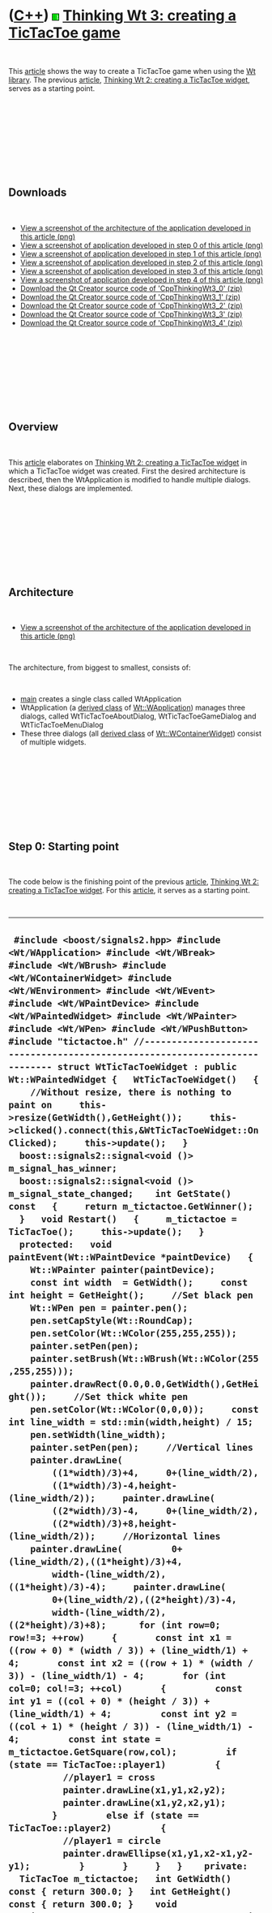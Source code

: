 



 

 

 

 

 

([C++](Cpp.htm)) ![Wt](PicWt.png) [Thinking Wt 3: creating a TicTacToe game](CppThinkingWt3.htm)
================================================================================================

 

This [article](CppArticle.htm) shows the way to create a TicTacToe game
when using the [Wt](CppWt.htm) [library](CppLibrary.htm). The previous
[article](CppArticle.htm), [Thinking Wt 2: creating a TicTacToe
widget](CppThinkingWt2.htm), serves as a starting point.

 

 

 

 

 

Downloads
---------

 

-   [View a screenshot of the architecture of the application developed
    in this article (png)](CppThinkingWt3_architecture.png)
-   [View a screenshot of application developed in step 0 of this
    article (png)](CppThinkingWt3_0.png)
-   [View a screenshot of application developed in step 1 of this
    article (png)](CppThinkingWt3_1.png)
-   [View a screenshot of application developed in step 2 of this
    article (png)](CppThinkingWt3_2.png)
-   [View a screenshot of application developed in step 3 of this
    article (png)](CppThinkingWt3_3.png)
-   [View a screenshot of application developed in step 4 of this
    article (png)](CppThinkingWt3_4.png)
-   [Download the Qt Creator source code of
    'CppThinkingWt3\_0' (zip)](CppThinkingWt3_0.zip)
-   [Download the Qt Creator source code of
    'CppThinkingWt3\_1' (zip)](CppThinkingWt3_1.zip)
-   [Download the Qt Creator source code of
    'CppThinkingWt3\_2' (zip)](CppThinkingWt3_2.zip)
-   [Download the Qt Creator source code of
    'CppThinkingWt3\_3' (zip)](CppThinkingWt3_3.zip)
-   [Download the Qt Creator source code of
    'CppThinkingWt3\_4' (zip)](CppThinkingWt3_4.zip)

 

 

 

 

 

Overview
--------

 

This [article](CppArticle.htm) elaborates on [Thinking Wt 2: creating a
TicTacToe widget](CppThinkingWt2.htm) in which a TicTacToe widget was
created. First the desired architecture is described, then the
WtApplication is modified to handle multiple dialogs. Next, these
dialogs are implemented.

 

 

 

 

 

Architecture
------------

 

-   [View a screenshot of the architecture of the application developed
    in this article (png)](CppThinkingWt3_architecture.png)

 

The architecture, from biggest to smallest, consists of:

 

-   [main](CppMain.htm) creates a single class called WtApplication
-   WtApplication (a [derived class](CppDerivedClass.htm) of
    [Wt::WApplication](CppWApplication.htm)) manages three dialogs,
    called WtTicTacToeAboutDialog, WtTicTacToeGameDialog and
    WtTicTacToeMenuDialog
-   These three dialogs (all [derived class](CppDerivedClass.htm) of
    [Wt::WContainerWidget](CppWContainerWidget.htm)) consist of
    multiple widgets.

 

 

 

 

 

Step 0: Starting point
----------------------

 

The code below is the finishing point of the previous
[article](CppArticle.htm), [Thinking Wt 2: creating a TicTacToe
widget](CppThinkingWt2.htm). For this [article](CppArticle.htm), it
serves as a starting point.

 

  --------------------------------------------------------------------------------------------------------------------------------------------------------------------------------------------------------------------------------------------------------------------------------------------------------------------------------------------------------------------------------------------------------------------------------------------------------------------------------------------------------------------------------------------------------------------------------------------------------------------------------------------------------------------------------------------------------------------------------------------------------------------------------------------------------------------------------------------------------------------------------------------------------------------------------------------------------------------------------------------------------------------------------------------------------------------------------------------------------------------------------------------------------------------------------------------------------------------------------------------------------------------------------------------------------------------------------------------------------------------------------------------------------------------------------------------------------------------------------------------------------------------------------------------------------------------------------------------------------------------------------------------------------------------------------------------------------------------------------------------------------------------------------------------------------------------------------------------------------------------------------------------------------------------------------------------------------------------------------------------------------------------------------------------------------------------------------------------------------------------------------------------------------------------------------------------------------------------------------------------------------------------------------------------------------------------------------------------------------------------------------------------------------------------------------------------------------------------------------------------------------------------------------------------------------------------------------------------------------------------------------------------------------------------------------------------------------------------------------------------------------------------------------------------------------------------------------------------------------------------------------------------------------------------------------------------------------------------------------------------------------------------------------------------------------------------------------------------------------------------------------------------------------------------------------------------------------------------------------------------------------------------------------------------------------------------------------------------------------------------------------------------------------------------------------------------------------------------------------------------------------------------------------------------------------------------------------------------------------------------------------------------------------------------------------------------------------------------------------------------------------------------------------------------------------------------------------------------------------------------------------------------------------------------------------------------------------------------------------------------------------------------------------------------------------------------------------------------------------------------------------------------------------------------------------------------------------------------------------------------------------------------------------------------------------------------------------------------------------------------------------------------------------------------------------------------------------------------------------------------------------------------------------------------------------------------------------------------------------------------------------------------------------------------------------------------------------------------------------------------------------------------------------------------------------------------------------------------------------------------------------------------------------------------------------------------------------------------------------------------------------------------------------------------------------------------------------------------------------------------------------------------------------------------------------------------------------------------------------------------------------------------------------------------------------------------------------------------------------------------------------------------------------------------------------------------------------------------------------------------------------------------------------------------------------------------------------------------------------------------------------------------------------------------------------------------------------------------------------------------------------------------------------------------------------------------------------------------------------------------------------
  ` #include <boost/signals2.hpp> #include <Wt/WApplication> #include <Wt/WBreak> #include <Wt/WBrush> #include <Wt/WContainerWidget> #include <Wt/WEnvironment> #include <Wt/WEvent> #include <Wt/WPaintDevice> #include <Wt/WPaintedWidget> #include <Wt/WPainter> #include <Wt/WPen> #include <Wt/WPushButton> #include "tictactoe.h" //--------------------------------------------------------------------------- struct WtTicTacToeWidget : public Wt::WPaintedWidget {   WtTicTacToeWidget()   {     //Without resize, there is nothing to paint on     this->resize(GetWidth(),GetHeight());     this->clicked().connect(this,&WtTicTacToeWidget::OnClicked);     this->update();   }   boost::signals2::signal<void ()> m_signal_has_winner;   boost::signals2::signal<void ()> m_signal_state_changed;    int GetState() const   {     return m_tictactoe.GetWinner();   }   void Restart()   {     m_tictactoe = TicTacToe();     this->update();   }   protected:   void paintEvent(Wt::WPaintDevice *paintDevice)   {     Wt::WPainter painter(paintDevice);     const int width  = GetWidth();     const int height = GetHeight();     //Set black pen     Wt::WPen pen = painter.pen();     pen.setCapStyle(Wt::RoundCap);     pen.setColor(Wt::WColor(255,255,255));     painter.setPen(pen);     painter.setBrush(Wt::WBrush(Wt::WColor(255,255,255)));     painter.drawRect(0.0,0.0,GetWidth(),GetHeight());     //Set thick white pen     pen.setColor(Wt::WColor(0,0,0));     const int line_width = std::min(width,height) / 15;     pen.setWidth(line_width);     painter.setPen(pen);     //Vertical lines     painter.drawLine(         ((1*width)/3)+4,     0+(line_width/2),         ((1*width)/3)-4,height-(line_width/2));     painter.drawLine(         ((2*width)/3)-4,     0+(line_width/2),         ((2*width)/3)+8,height-(line_width/2));     //Horizontal lines     painter.drawLine(         0+(line_width/2),((1*height)/3)+4,         width-(line_width/2),((1*height)/3)-4);     painter.drawLine(         0+(line_width/2),((2*height)/3)-4,         width-(line_width/2),((2*height)/3)+8);      for (int row=0; row!=3; ++row)     {       const int x1 = ((row + 0) * (width / 3)) + (line_width/1) + 4;       const int x2 = ((row + 1) * (width / 3)) - (line_width/1) - 4;       for (int col=0; col!=3; ++col)       {         const int y1 = ((col + 0) * (height / 3)) + (line_width/1) + 4;         const int y2 = ((col + 1) * (height / 3)) - (line_width/1) - 4;         const int state = m_tictactoe.GetSquare(row,col);         if (state == TicTacToe::player1)         {           //player1 = cross           painter.drawLine(x1,y1,x2,y2);           painter.drawLine(x1,y2,x2,y1);         }         else if (state == TicTacToe::player2)         {           //player1 = circle           painter.drawEllipse(x1,y1,x2-x1,y2-y1);         }       }     }   }    private:   TicTacToe m_tictactoe;   int GetWidth() const { return 300.0; }   int GetHeight() const { return 300.0; }    void OnClicked(const Wt::WMouseEvent& e)   {     if (m_tictactoe.GetWinner() != TicTacToe::no_winner) return;     const int x = 3 * e.widget().x / this->GetWidth();     if (x < 0 || x > 2) return;     const int y = 3 * e.widget().y / this->GetHeight();     if (y < 0 || y > 2) return;     if (m_tictactoe.CanDoMove(x,y))     {       m_tictactoe.DoMove(x,y);       //emit that the state has changed       this->m_signal_state_changed();     }     if (m_tictactoe.GetWinner() != TicTacToe::no_winner)     {       //emit that there is a winner       this->m_signal_has_winner();     }     this->update();   } }; //--------------------------------------------------------------------------- struct WtTicTacToeDialog : public Wt::WContainerWidget {   WtTicTacToeDialog()   : m_button(new Wt::WPushButton),     m_tictactoe(new WtTicTacToeWidget)   {     this->addWidget(m_tictactoe);     this->addWidget(new Wt::WBreak(this));     this->addWidget(m_button);     m_button->setText("Restart");     m_tictactoe->m_signal_state_changed.connect(       boost::bind(         &WtTicTacToeDialog::OnStateChanged,         this));     m_button->clicked().connect(       this,&WtTicTacToeDialog::OnRestart);   }   private:   Wt::WPushButton * const m_button;   WtTicTacToeWidget * const m_tictactoe;   void OnRestart()   {     m_tictactoe->Restart();   }   void OnStateChanged()   {     switch (m_tictactoe->GetState())     {       case TicTacToe::player1:         m_button->setText("Player 1 has won. Click to restart");         break;       case TicTacToe::player2:         m_button->setText("Player 2 has won. Click to restart");         break;       case TicTacToe::draw:         m_button->setText("Draw. Click to restart");         break;       case TicTacToe::no_winner:         m_button->setText("Restart");         break;       default:         assert(!"Should not get here");         break;     }   } }; //--------------------------------------------------------------------------- struct WtApplication : public Wt::WApplication {   WtApplication(const Wt::WEnvironment& env)     : Wt::WApplication(env),     m_dialog(new WtTicTacToeDialog)   {     this->setTitle("Thinking Wt 3: creating a TicTacToe game");     root()->addWidget(m_dialog);   }   private:   WtTicTacToeDialog * const m_dialog; }; //--------------------------------------------------------------------------- Wt::WApplication *createApplication(   const Wt::WEnvironment& env) {   return new WtApplication(env); } //--------------------------------------------------------------------------- int main(int argc, char **argv) {   return WRun(argc, argv, &createApplication); } //---------------------------------------------------------------------------`
  --------------------------------------------------------------------------------------------------------------------------------------------------------------------------------------------------------------------------------------------------------------------------------------------------------------------------------------------------------------------------------------------------------------------------------------------------------------------------------------------------------------------------------------------------------------------------------------------------------------------------------------------------------------------------------------------------------------------------------------------------------------------------------------------------------------------------------------------------------------------------------------------------------------------------------------------------------------------------------------------------------------------------------------------------------------------------------------------------------------------------------------------------------------------------------------------------------------------------------------------------------------------------------------------------------------------------------------------------------------------------------------------------------------------------------------------------------------------------------------------------------------------------------------------------------------------------------------------------------------------------------------------------------------------------------------------------------------------------------------------------------------------------------------------------------------------------------------------------------------------------------------------------------------------------------------------------------------------------------------------------------------------------------------------------------------------------------------------------------------------------------------------------------------------------------------------------------------------------------------------------------------------------------------------------------------------------------------------------------------------------------------------------------------------------------------------------------------------------------------------------------------------------------------------------------------------------------------------------------------------------------------------------------------------------------------------------------------------------------------------------------------------------------------------------------------------------------------------------------------------------------------------------------------------------------------------------------------------------------------------------------------------------------------------------------------------------------------------------------------------------------------------------------------------------------------------------------------------------------------------------------------------------------------------------------------------------------------------------------------------------------------------------------------------------------------------------------------------------------------------------------------------------------------------------------------------------------------------------------------------------------------------------------------------------------------------------------------------------------------------------------------------------------------------------------------------------------------------------------------------------------------------------------------------------------------------------------------------------------------------------------------------------------------------------------------------------------------------------------------------------------------------------------------------------------------------------------------------------------------------------------------------------------------------------------------------------------------------------------------------------------------------------------------------------------------------------------------------------------------------------------------------------------------------------------------------------------------------------------------------------------------------------------------------------------------------------------------------------------------------------------------------------------------------------------------------------------------------------------------------------------------------------------------------------------------------------------------------------------------------------------------------------------------------------------------------------------------------------------------------------------------------------------------------------------------------------------------------------------------------------------------------------------------------------------------------------------------------------------------------------------------------------------------------------------------------------------------------------------------------------------------------------------------------------------------------------------------------------------------------------------------------------------------------------------------------------------------------------------------------------------------------------------------------------------------------------------------------------------------------------------

 

 

 

 

 

Step 1: Implementing WtTicTacToeApplication
-------------------------------------------

 

The purpose of a [Wt::WApplication](CppWApplication.htm) is to manage
dialogs. In this example, there are three dialogs: the menu screen, the
tic-tac-toe game and an about screen. At the
[construction](CppConstructor.htm) of WtTicTacToeApplication, the menu
screen dialog must be shown. All three dialogs have signals for the
application to respond to:

 

  --------------------------------------------------------------------------------------------------------------------------------------------------------------------------------------------------------------------------------------------------------------------------------------------------------------------------------------------------------------------------------------------------------------------------------------------------------------------------------------------------------------------------------------------------------------------------------------------------------------------------------------------------------------------------------------------------------------------------------------------------------------------------------------------------------------------------------------------------------------------------------------------------------------------------------------------------------------------------------------------------------------------------------------------------------------------------------------------------------------
  ` struct WtTicTacToeApplication : public Wt::WApplication {   WtTicTacToeApplication(const Wt::WEnvironment& env)     : Wt::WApplication(env)   {     this->setTitle("Thinking Wt 3: creating a TicTacToe game");     ShowMenu();   }   private:   void ShowAbout()   {     WtTicTacToeAboutDialog * const d = new WtTicTacToeAboutDialog;     d->m_signal_close.connect(     boost::bind(       &WtTicTacToeApplication::ShowMenu,       this));     root()->clear();     root()->addWidget(d);   }   void ShowMenu()   {     WtTicTacToeMenuDialog * const d = new WtTicTacToeMenuDialog;     d->m_signal_about.connect(     boost::bind(       &WtTicTacToeApplication::ShowAbout,       this));     d->m_signal_start.connect(     boost::bind(       &WtTicTacToeApplication::Start,       this));     root()->clear();     root()->addWidget(d);   }   void Start()   {     WtTicTacToeGameDialog * const d = new WtTicTacToeGameDialog;     d->m_signal_close.connect(     boost::bind(       &WtTicTacToeApplication::ShowMenu,       this));     root()->clear();     root()->addWidget(d);   } };`
  --------------------------------------------------------------------------------------------------------------------------------------------------------------------------------------------------------------------------------------------------------------------------------------------------------------------------------------------------------------------------------------------------------------------------------------------------------------------------------------------------------------------------------------------------------------------------------------------------------------------------------------------------------------------------------------------------------------------------------------------------------------------------------------------------------------------------------------------------------------------------------------------------------------------------------------------------------------------------------------------------------------------------------------------------------------------------------------------------------------

 

The application keeps only one dialog active at a time. When it creates
one of the three dialogs, their signals are set to the right slots in
the application. The dialogs need not to be [deleted](CppDelete.htm),
because the addWidget [member function](CppMemberFunction.htm) takes
over this responsibility.

 

The dialogs are expected to have at least one signal:

-   WtTicTacToeAbout: m\_signal\_close, which must take the application
    back to the menu
-   WtTicTacToeGame: m\_signal\_close, which must take the application
    back to the menu
-   WtTicTacToeMenu: m\_signal\_about and m\_signal\_start, to indicate
    that another dialog must be shown

 

 

 

 

 

Step 2: Implementing WtTicTacToeMenuDialog
------------------------------------------

 

The main purpose of WtTicTacToeMenu is to emit signals to indicate that
another dialog must be shown. There is one signal for each dialog
needed: m\_signal\_about for the about screen and m\_signal\_start for
starting the game.

 

  --------------------------------------------------------------------------------------------------------------------------------------------------------------------------------------------------------------------------------------------------------------------------------------------------------------------------------------------------------------------------------------------------------------------------------------------------------------------------------------------------------------------------------------------------------------------------------------------------------------------------------------------------------------------------------------------------------------------------------------------------------------------------------------------------------------------------------------------------------------------------------------------------------------------------------------------------------------------------------------------------------------------------------------------------------
  ` struct WtTicTacToeMenuDialog : public Wt::WContainerWidget {   WtTicTacToeMenuDialog()   : m_button_about(new Wt::WPushButton),     m_button_start(new Wt::WPushButton)   {     this->addWidget(new Wt::WText("TicTacToe"));     this->addWidget(new Wt::WBreak(this));     this->addWidget(m_button_start);     this->addWidget(new Wt::WBreak(this));     this->addWidget(m_button_about);     m_button_about->setText("About");     m_button_start->setText("Start");     m_button_about->clicked().connect(       this,&WtTicTacToeMenuDialog::OnAbout);     m_button_start->clicked().connect(       this,&WtTicTacToeMenuDialog::OnStart);   }   boost::signals2::signal<void ()> m_signal_about;   boost::signals2::signal<void ()> m_signal_start;   private:   Wt::WPushButton * const m_button_about;   Wt::WPushButton * const m_button_start;   void OnAbout()   {     //emit that the about dialog must be opened     m_signal_about();   }   void OnStart()   {     //emit that the game must be started     m_signal_start();   } };`
  --------------------------------------------------------------------------------------------------------------------------------------------------------------------------------------------------------------------------------------------------------------------------------------------------------------------------------------------------------------------------------------------------------------------------------------------------------------------------------------------------------------------------------------------------------------------------------------------------------------------------------------------------------------------------------------------------------------------------------------------------------------------------------------------------------------------------------------------------------------------------------------------------------------------------------------------------------------------------------------------------------------------------------------------------------

 

Note that most work is in connecting the buttons to the signals.

 

 

 

 

 

Step 3: Implementing WtTicTacToeGameDialog
------------------------------------------

 

The WtTicTacToeGameDialog remains nearly the same as already developed
in the previous [article](CppArticle.htm) ([Thinking Wt 2: creating a
TicTacToe widget](CppThinkingWt2.htm)), except that it now needs a
'Close' button and a signal that it can emit on closing.

 

  -------------------------------------------------------------------------------------------------------------------------------------------------------------------------------------------------------------------------------------------------------------------------------------------------------------------------------------------------------------------------------------------------------------------------------------------------------------------------------------------------------------------------------------------------------------------------------------------------------------------------------------------------------------------------------------------------------------------------------------------------------------------------------------------------------------------------------------------------------------------------------------------------------------------------------------------------------------------------------------------------------------------------------------------------------------------------------------------------------------------------------------------------------------------------------------------------------------------------------------------------------------------------------------------------------------------------------------------------------------------------------------------------------------------------------------------------------------------------------------------------------------------------------------------------------------------------------------------------------------------------------------------------------------------------------------------------------------------------------------------
  ` struct WtTicTacToeGameDialog : public Wt::WContainerWidget {   WtTicTacToeGameDialog()   : m_button_close(new Wt::WPushButton),     m_button_restart(new Wt::WPushButton),     m_tictactoe(new WtTicTacToeWidget)   {     this->addWidget(m_tictactoe);     this->addWidget(new Wt::WBreak(this));     this->addWidget(m_button_restart);     this->addWidget(m_button_close);     m_button_close->setText("Close");     m_button_restart->setText("Restart");     m_tictactoe->m_signal_state_changed.connect(       boost::bind(         &WtTicTacToeGameDialog::OnStateChanged,         this));     m_button_close->clicked().connect(       this,&WtTicTacToeGameDialog::OnClose);     m_button_restart->clicked().connect(       this,&WtTicTacToeGameDialog::OnRestart);   }   boost::signals2::signal<void ()> m_signal_close;   private:   Wt::WPushButton * const m_button_close;   Wt::WPushButton * const m_button_restart;   WtTicTacToeWidget * const m_tictactoe;   void OnClose()   {     //emit that this dialog closes     m_signal_close();   }   void OnRestart()   {     m_tictactoe->Restart();   }   void OnStateChanged()   {     switch (m_tictactoe->GetState())     {       case TicTacToe::player1:         m_button_restart->setText("Player 1 has won. Click to restart");         break;       case TicTacToe::player2:         m_button_restart->setText("Player 2 has won. Click to restart");         break;       case TicTacToe::draw:         m_button_restart->setText("Draw. Click to restart");         break;       case TicTacToe::no_winner:         m_button_restart->setText("Restart");         break;       default:         assert(!"Should not get here");         break;     }   } };`
  -------------------------------------------------------------------------------------------------------------------------------------------------------------------------------------------------------------------------------------------------------------------------------------------------------------------------------------------------------------------------------------------------------------------------------------------------------------------------------------------------------------------------------------------------------------------------------------------------------------------------------------------------------------------------------------------------------------------------------------------------------------------------------------------------------------------------------------------------------------------------------------------------------------------------------------------------------------------------------------------------------------------------------------------------------------------------------------------------------------------------------------------------------------------------------------------------------------------------------------------------------------------------------------------------------------------------------------------------------------------------------------------------------------------------------------------------------------------------------------------------------------------------------------------------------------------------------------------------------------------------------------------------------------------------------------------------------------------------------------------

 

 

 

 

 

Step 4: Implementing WtTicTacToeAboutDialog
-------------------------------------------

 

The WtTicTacToeAboutDialog purpose is to display text and a 'Close'
button and emit m\_signal\_close.

 

  --------------------------------------------------------------------------------------------------------------------------------------------------------------------------------------------------------------------------------------------------------------------------------------------------------------------------------------------------------------------------------------------------------------------------------------------------------------------------------------------------------------------------------------------------------------------------------------------------------------------------------------------------------------------------------------------------------------------------------------------------------------------------------------------------------------------------------------------------
  ` struct WtTicTacToeAboutDialog : public Wt::WContainerWidget {   WtTicTacToeAboutDialog()   : m_button_close(new Wt::WPushButton)   {     {       Wt::WTextArea * text = new Wt::WTextArea;       text->setText(         "CppThinkingWt3 (C) 2010 Richel Bilderbeek\n"         "From http://www.richelbilderbeek.nl/CppThinkingWt3.htm"         );       text->setMinimumSize(600,Wt::WLength::Auto);       this->addWidget(text);     }     this->addWidget(new Wt::WBreak);     this->addWidget(m_button_close);     m_button_close->setText("Close");     m_button_close->clicked().connect(       this,&WtTicTacToeAboutDialog::OnClose);   }   boost::signals2::signal<void ()> m_signal_close;   private:   Wt::WPushButton * const m_button_close;   void OnClose()   {     //emit that this dialog closes     m_signal_close();   } };`
  --------------------------------------------------------------------------------------------------------------------------------------------------------------------------------------------------------------------------------------------------------------------------------------------------------------------------------------------------------------------------------------------------------------------------------------------------------------------------------------------------------------------------------------------------------------------------------------------------------------------------------------------------------------------------------------------------------------------------------------------------------------------------------------------------------------------------------------------------

 

 

 

 

 

Conclusion
----------

 

This [article](CppArticle.htm) elaborates on [Thinking Wt 2: creating a
TicTacToe widget](CppThinkingWt2.htm) and shows how to modify the
WtApplication to handle multiple dialogs.

 

This [article](CppArticle.htm) is followed up by [Thinking Wt 4:
polishing a TicTacToe game](CppThinkingWt4.htm), in which the game is
made to look nicer.

 

 

 

 

 





 

[![Valid XHTML 1.0 Strict](valid-xhtml10.png){width="88"
height="31"}](http://validator.w3.org/check?uri=referer)
